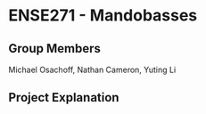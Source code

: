 # ENSE271 - Mandobasses

## Group Members
Michael Osachoff, Nathan Cameron, Yuting Li

## Project Explanation
